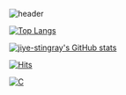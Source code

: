 ![header](https://capsule-render.vercel.app/api?type=wave&color=auto&height=300&section=header&text=jiye%20stingray&fontSize=90&animation=fadeIn&fontAlignY=38)

[![Top Langs](https://github-readme-stats.vercel.app/api/top-langs/?username=jiye-stingray)](https://github.com/jiye-stingray)

<!--
**jiye-stingray/jiye-stingray** is a ✨ _special_ ✨ repository because its `README.md` (this file) appears on your GitHub profile.

Here are some ideas to get you started:

- 🔭 I’m currently working on ...
- 🌱 I’m currently learning ...
- 👯 I’m looking to collaborate on ...
- 🤔 I’m looking for help with ...
- 💬 Ask me about ...
- 📫 How to reach me: ...
- 😄 Pronouns: ...
- ⚡ Fun fact: ...

-->
[![jiye-stingray's GitHub stats](https://github-readme-stats.vercel.app/api?username=jiye-stingray&theme=chartreuse-jolly&show_icons=true)](https://github.com/jiye-stingray)

	
[![Hits](https://hits.seeyoufarm.com/api/count/incr/badge.svg?url=https%3A%2F%2Fjiye-stingray2Fgjbae1212%2Fhit-counter&count_bg=%236188F6&title_bg=%23EE85F2&icon=&icon_color=%23E7E7E7&title=welcome&edge_flat=false)](https://hits.seeyoufarm.com)
  
  [![C](https://img.shields.io/badge/C-A8B9CC?style=flat-square&logo=C&logoColor=white&link=https://simpleicons.org/icons/c.svg)](https://replit.com/)

